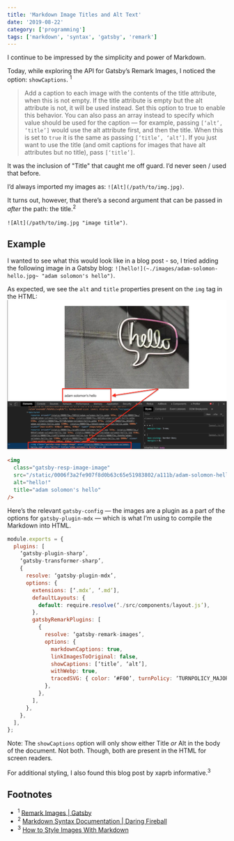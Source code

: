 ```yaml
---
title: 'Markdown Image Titles and Alt Text'
date: '2019-08-22'
category: ['programming']
tags: ['markdown', 'syntax', 'gatsby', 'remark']
---
```


I continue to be impressed by the simplicity and power of Markdown.

Today, while exploring the API for Gatsby’s Remark Images, I noticed the option: `showCaptions`. <sup>1</sup>

> Add a caption to each image with the contents of the title attribute, when this is not empty. If the title attribute is empty but the alt attribute is not, it will be used instead. Set this option to true to enable this behavior. You can also pass an array instead to specify which value should be used for the caption — for example, passing `[‘alt’, ‘title’]` would use the alt attribute first, and then the title. When this is set to `true` it is the same as passing `[‘title’, ‘alt’]`. If you just want to use the title (and omit captions for images that have alt attributes but no title), pass `[‘title’]`.

It was the inclusion of "Title" that caught me off guard. I’d never seen / used that before.

I’d always imported my images as: `![Alt](/path/to/img.jpg)`.

It turns out, however, that there’s a second argument that can be passed in _after_ the path: the title.<sup>2</sup>

`![Alt](/path/to/img.jpg "image title")`.

## Example

I wanted to see what this would look like in a blog post - so, I tried adding the following image in a Gatsby blog: `![hello!](~./images/adam-solomon-hello.jpg~ "adam solomon's hello")`.

As expected, we see the `alt` and `title` properties present on the `img` tag in the HTML:
![](./hello-title.png)

```html
<img
  class="gatsby-resp-image-image"
  src="/static/0006f3a2fe907f8d0b63c65e51983802/a111b/adam-solomon-hello.jpg"
  alt="hello!"
  title="adam solomon's hello"
/>
```

Here’s the relevant `gatsby-config` — the images are a plugin as a part of the options for `gatsby-plugin-mdx` — which is what I’m using to compile the Markdown into HTML.

```javascript
module.exports = {
  plugins: [
    ‘gatsby-plugin-sharp’,
    ‘gatsby-transformer-sharp’,
    {
      resolve: ‘gatsby-plugin-mdx’,
      options: {
        extensions: [‘.mdx’, ‘.md’],
        defaultLayouts: {
          default: require.resolve(‘./src/components/layout.js’),
        },
        gatsbyRemarkPlugins: [
          {
            resolve: ‘gatsby-remark-images’,
            options: {
              markdownCaptions: true,
              linkImagesToOriginal: false,
              showCaptions: [‘title’, ‘alt’],
              withWebp: true,
              tracedSVG: { color: ‘#F00’, turnPolicy: ‘TURNPOLICY_MAJORITY’ },
            },
          },
        ],
      },
    },
  ],
};
```

Note: The `showCaptions` option will only show either Title _or_ Alt in the body of the document. Not both. Though, both are present in the HTML for screen readers.

For additional styling, I also found this blog post by xaprb informative.<sup>3</sup>

## Footnotes

- <sup>1</sup> [Remark Images | Gatsby](https://www.gatsbyjs.org/packages/gatsby-remark-images/)
- <sup>2</sup> [Markdown Syntax Documentation | Daring Fireball](https://daringfireball.net/projects/markdown/syntax#img)
- <sup>3</sup> [How to Style Images With Markdown](https://www.xaprb.com/blog/how-to-style-images-with-markdown/)
